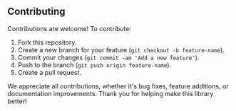 ## Contributing

Contributions are welcome! To contribute:

1. Fork this repository.
2. Create a new branch for your feature (`git checkout -b feature-name`).
3. Commit your changes (`git commit -am 'Add a new feature'`).
4. Push to the branch (`git push origin feature-name`).
5. Create a pull request.

We appreciate all contributions, whether it's bug fixes, feature additions, or documentation improvements. Thank you for helping make this library better!
